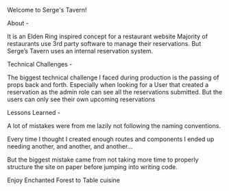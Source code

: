 Welcome to Serge's Tavern!

About -

It is an Elden Ring inspired concept for a restaurant website
Majority of restaurants use 3rd party software to manage their reservations. But Serge’s Tavern uses an internal reservation system.

Technical Challenges -

The biggest technical challenge I faced during production is the passing of props back and forth. Especially when looking for a User that created a reservation as the admin role can see all the reservations submitted. But the users can only see their own upcoming reservations

Lessons Learned -

A lot of mistakes were from me lazily not following the naming conventions.

Every time I thought I created enough routes and components I ended up needing another, and another, and another…

But the biggest mistake came from not taking more time to properly structure the site on paper before jumping into writing code.

Enjoy Enchanted Forest to Table cuisine
